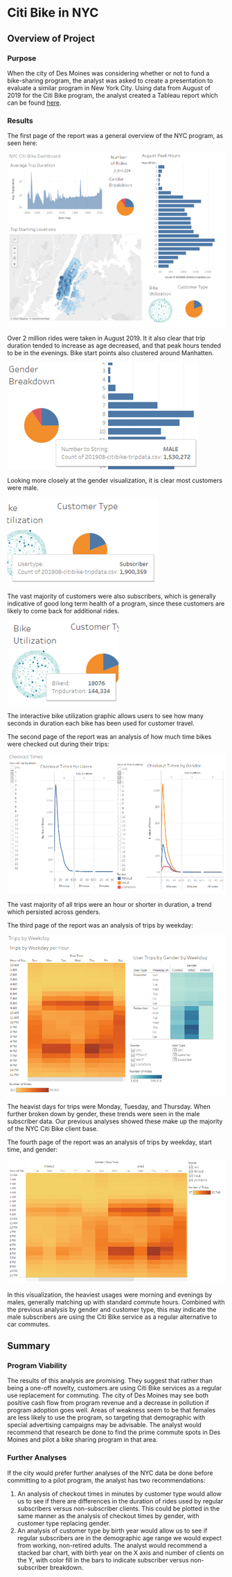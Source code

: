 # Citi Bike in NYC

## Overview of Project

### Purpose

When the city of Des Moines was considering whether or not to fund a bike-sharing program, the analyst was asked to create a presentation to evaluate a similar program in New York City. Using data from August of 2019 for the Citi Bike program, the analyst created a Tableau report which can be found [here](https://public.tableau.com/views/NYCCitiBikes_16676703070250/NYCCitiBikePresentation?:language=en-US&publish=yes&:display_count=n&:origin=viz_share_link). 

### Results

The first page of the report was a general overview of the NYC program, as seen here:

![report page 1](https://github.com/cbeckler/bikesharing/blob/main/Resources/page1.png)

Over 2 million rides were taken in August 2019. It it also clear that trip duration tended to increase as age decreased, and that peak hours tended to be in the evenings. Bike start points also clustered around Manhatten.

![gender pie](https://github.com/cbeckler/bikesharing/blob/main/Resources/gender.png)

Looking more closely at the gender visualization, it is clear most customers were male.

![subscriber pie](https://github.com/cbeckler/bikesharing/blob/main/Resources/customer.png)

The vast majority of customers were also subscribers, which is generally indicative of good long term health of a program, since these customers are likely to come back for additional rides.

![bike utilization graphic](https://github.com/cbeckler/bikesharing/blob/main/Resources/bikes.png)

The interactive bike utilization graphic allows users to see how many seconds in duration each bike has been used for customer travel.

The second page of the report was an analysis of how much time bikes were checked out during their trips:

![report page 2](https://github.com/cbeckler/bikesharing/blob/main/Resources/page2.png)

The vast majority of all trips were an hour or shorter in duration, a trend which persisted across genders.

The third page of the report was an analysis of trips by weekday:

![report page 3](https://github.com/cbeckler/bikesharing/blob/main/Resources/page3.png)

The heavist days for trips were Monday, Tuesday, and Thursday. When further broken down by gender, these trends were seen in the male subscriber data. Our previous analyses showed these make up the majority of the NYC Citi Bike client base.

The fourth page of the report was an analysis of trips by weekday, start time, and gender:

![report page 4](https://github.com/cbeckler/bikesharing/blob/main/Resources/page4.png)

In this visualization, the heaviest usages were morning and evenings by males, generally matching up with standard commute hours. Combined with the previous analysis by gender and customer type, this may indicate the male subscribers are using the Citi Bike service as a regular alternative to car commutes.

## Summary

### Program Viability

The results of this analysis are promising. They suggest that rather than being a one-off novelty, customers are using Citi Bike services as a regular use replacement for commuting. The city of Des Moines may see both positive cash flow from program revenue and a decrease in pollution if program adoption goes well. Areas of weakness seem to be that females are less likely to use the program, so targeting that demographic with special advertising campaigns may be advisable. The analyst would recommend that research be done to find the prime commute spots in Des Moines and pilot a bike sharing program in that area.

### Further Analyses

If the city would prefer further analyses of the NYC data be done before committing to a pilot program, the analyst has two recommendations:

1. An analysis of checkout times in minutes by customer type would allow us to see if there are differences in the duration of rides used by regular subscribers versus non-subscriber clients. This could be plotted in the same manner as the analysis of checkout times by gender, with customer type replacing gender.
2. An analysis of customer type by birth year would allow us to see if regular subscribers are in the demographic age range we would expect from working, non-retired adults. The analyst would recommend a stacked bar chart, with birth year on the X axis and number of clients on the Y, with color fill in the bars to indicate subscriber versus non-subscriber breakdown.
